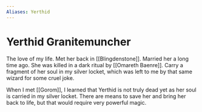 ```yaml
---
Aliases: Yerthid
---
```

# Yerthid Granitemuncher

The love of my life. Met her back in [[Blingdenstone]]. Married her a long time ago. She was killed in a dark ritual by [[Omareth Baenre]]. Carry a fragment of her soul in my silver locket, which was left to me by that same wizard for some cruel joke.

When I met [[Gorom]], I learned that Yerthid is not truly dead yet as her soul is carried in my silver locket. There are means to save her and bring her back to life, but that would require very powerful magic.
